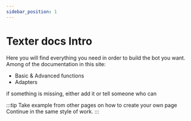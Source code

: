 ```yaml
---
sidebar_position: 1
---
```


# Texter docs Intro

Here you will find everything you need in order to build the bot you want.
Among of the documentation in this site:
  - Basic & Advanced functions
  - Adapters

if something is missing, either add it or tell someone who can

:::tip
Take example from other pages on how to create your own page
Continue in the same style of work.
:::